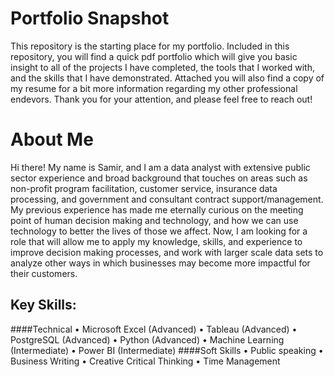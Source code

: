 # Portfolio Snapshot
This repository is the starting place for my portfolio. Included in this repository, you will find a quick pdf portfolio which will give you basic insight to all of the projects I have completed, the tools that I worked with, and the skills that I have demonstrated. 
Attached you will also find a copy of my resume for a bit more information regarding my other professional endevors. Thank you for your attention, and please feel free to reach out!

# About Me
Hi there! My name is Samir, and I am a data analyst with extensive public sector experience and broad background that touches on areas such as non-profit program facilitation, customer service, insurance data processing, and government and consultant contract support/management. My previous experience has made me eternally curious on the meeting point of human decision making and technology, and how we can use technology to better the lives of those we affect. Now, I am looking for a role that will allow me to apply my knowledge, skills, and experience to improve decision making processes, and work with larger scale data sets to analyze other ways in which businesses may become more impactful for their customers.

## Key Skills:

####Technical
• Microsoft Excel (Advanced)
• Tableau (Advanced)
• PostgreSQL (Advanced)
• Python (Advanced)
• Machine Learning (Intermediate)
• Power BI (Intermediate)
####Soft Skills
• Public speaking
• Business Writing
• Creative Critical Thinking
• Time Management
